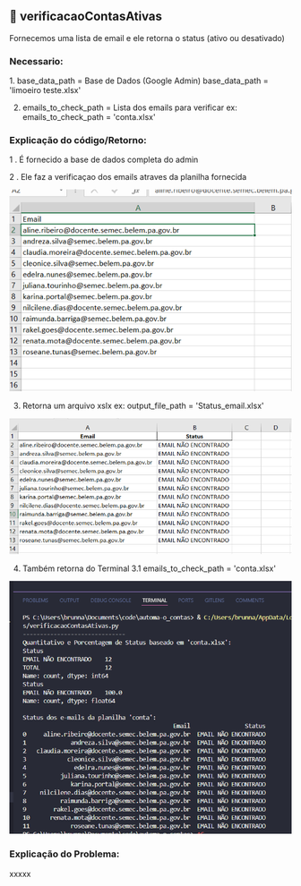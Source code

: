 ## 🤖  verificacaoContasAtivas

Fornecemos uma lista de email e ele retorna o status (ativo ou desativado)


<h3> Necessario: </h3>
1. base_data_path = Base de Dados (Google Admin)
base_data_path = 'limoeiro teste.xlsx'

2. emails_to_check_path = Lista dos emails para verificar
ex: emails_to_check_path = 'conta.xlsx'


<h3> Explicação do código/Retorno: </h3>

1 . É fornecido a base de dados completa do admin

2 . Ele faz a verificaçao dos emails atraves da planilha fornecida 

![planilha conta.xlsx](/imgs/conta.png)

3. Retorna um arquivo xslx
ex: output_file_path = 'Status_email.xlsx'

![planilha Status_email.xlsx](/imgs/retorno-verificacaoAtivos.png)

4. Também retorna do Terminal 
	3.1 emails_to_check_path = 'conta.xlsx'

![Terminal.xlsx](/imgs/terminal-verificacaoAtivos.png)


<h3> Explicação do Problema: </h3>

xxxxx
